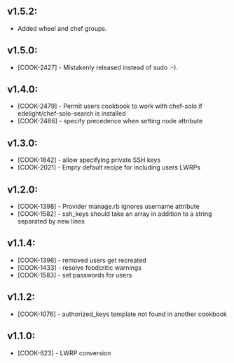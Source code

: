 ## v1.5.2:

* Added wheel and chef groups.

## v1.5.0:

* [COOK-2427] - Mistakenly released instead of sudo :-).

## v1.4.0:

* [COOK-2479] - Permit users cookbook to work with chef-solo if
  edelight/chef-solo-search is installed
* [COOK-2486] - specify precedence when setting node attribute

## v1.3.0:

* [COOK-1842] - allow specifying private SSH keys
* [COOK-2021] - Empty default recipe for including users LWRPs

## v1.2.0:

* [COOK-1398] - Provider manage.rb ignores username attribute
* [COOK-1582] - ssh_keys should take an array in addition to a string
  separated by new lines

## v1.1.4:

* [COOK-1396] - removed users get recreated
* [COOK-1433] - resolve foodcritic warnings
* [COOK-1583] - set passwords for users

## v1.1.2:

* [COOK-1076] - authorized_keys template not found in another cookbook

## v1.1.0:

* [COOK-623] - LWRP conversion
